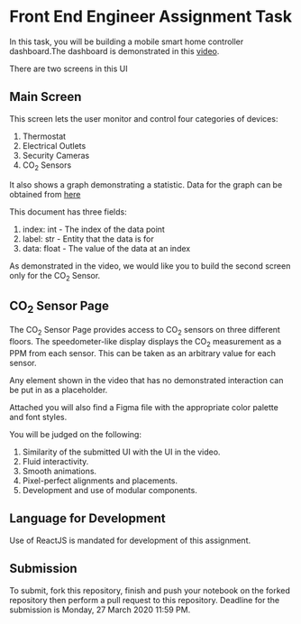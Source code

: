 # Front End Engineer Assignment Task

In this task, you will be building a mobile smart home controller dashboard.The dashboard is demonstrated in this [video](https://github.com/RadicalHealthTech/FE-Assignment/blob/master/smart_home_controller.mp4?raw=true).

There are two screens in this UI

## Main Screen

This screen lets the user monitor and control four categories of devices:

1. Thermostat
2. Electrical Outlets
3. Security Cameras
4. CO<sub>2</sub> Sensors

It also shows a graph demonstrating a statistic.
Data for the graph can be obtained from [here](https://raw.githubusercontent.com/RadicalHealthTech/FE-Assignment/master/db.json?token=ACAELVMWOPXECAU3RC27T5C6Q33BM)

This document has three fields:

1. index: int - The index of the data point
2. label: str - Entity that the data is for
3. data: float - The value of the data at an index

As demonstrated in the video, we would like you to build the second screen only for the CO<sub>2</sub> Sensor.

## CO<sub>2</sub> Sensor Page

The CO<sub>2</sub> Sensor Page provides access to CO<sub>2</sub> sensors on three different floors. The speedometer-like display displays the CO<sub>2</sub> measurement as a PPM from each sensor. This can be taken as an arbitrary value for each sensor.

Any element shown in the video that has no demonstrated interaction can be put in as a placeholder.

Attached you will also find a Figma file with the appropriate color palette and font styles.

You will be judged on the following:

1. Similarity of the submitted UI with the UI in the video.
2. Fluid interactivity.
3. Smooth animations.
4. Pixel-perfect alignments and placements.
5. Development and use of modular components.

## Language for Development

Use of ReactJS is mandated for development of this assignment.

## Submission

To submit, fork this repository, finish and push your notebook on the forked repository then perform a pull request to this repository.
Deadline for the submission is Monday, 27 March 2020 11:59 PM.
